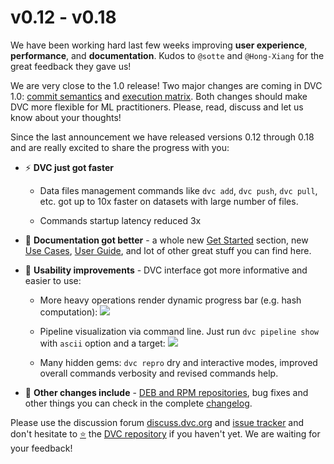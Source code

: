 # v0.12 - v0.18

We have been working hard last few weeks improving **user experience**,
**performance**, and **documentation**. Kudos to `@sotte` and `@Hong-Xiang` for
the great feedback they gave us!

We are very close to the 1.0 release! Two major changes are coming in DVC 1.0:
[commit semantics](https://github.com/iterative/dvc/issues/919#issuecomment-414540094)
and
[execution matrix](https://github.com/iterative/dvc/issues/973#issuecomment-412739728).
Both changes should make DVC more flexible for ML practitioners. Please, read,
discuss and let us know about your thoughts!

Since the last announcement we have released versions 0.12 through 0.18 and are
really excited to share the progress with you:

- ⚡ **DVC just got faster**

  - Data files management commands like `dvc add`, `dvc push`, `dvc pull`, etc.
    got up to 10x faster on datasets with large number of files.

  - Commands startup latency reduced 3x

- 📙 **Documentation got better** - a whole new [Get Started](/doc/get-started)
  section, new [Use Cases](/doc/use-cases), [User Guide](/doc/user-guide), and
  lot of other great stuff you can find here.

- 🙂 **Usability improvements** - DVC interface got more informative and easier
  to use:

  - More heavy operations render dynamic progress bar (e.g. hash computation):
    ![](/img/0.18-progress.gif)

  - Pipeline visualization via command line. Just run `dvc pipeline show` with
    `ascii` option and a target: ![](/img/0.18-pipeline.gif)

  - Many hidden gems: `dvc repro` dry and interactive modes, improved overall
    commands verbosity and revised commands help.

- 💎 **Other changes include** - [DEB and RPM repositories](/doc/install), bug
  fixes and other things you can check in the complete
  [changelog](https://github.com/iterative/dvc/releases).

Please use the discussion forum [discuss.dvc.org](discuss.dvc.org) and
[issue tracker]() and don't hesitate to [⭐](https://github.com/iterative/dvc)
the [DVC repository](https://github.com/iterative/dvc) if you haven't yet. We
are waiting for your feedback!
